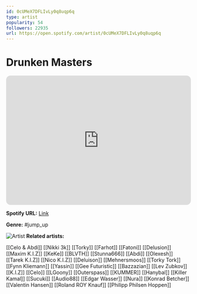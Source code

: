```yaml
---
id: 0cUMeX7DFLIvLy0q8uqp6q
type: artist
popularity: 54
followers: 22935
url: https://open.spotify.com/artist/0cUMeX7DFLIvLy0q8uqp6q
---
```

# Drunken Masters

<iframe style="border-radius:12px" src="https://open.spotify.com/embed/artist/0cUMeX7DFLIvLy0q8uqp6q" width="100%" height="352" frameBorder="0" allowfullscreen="" allow="autoplay; clipboard-write; encrypted-media; fullscreen; picture-in-picture" loading="lazy"></iframe>

**Spotify URL:** [Link](https://open.spotify.com/artist/0cUMeX7DFLIvLy0q8uqp6q)

**Genre:**  #jump_up

![Artist](https://i.scdn.co/image/ab6761610000e5ebfec0a9a046f07f865e451384)
**Related artists:**

[[Celo & Abdi]]
[[Nikki 3k]]
[[Torky]]
[[Farhot]]
[[Fatoni]]
[[Delusion]]
[[Maxim K.I.Z]]
[[KeKe]]
[[BLVTH]]
[[Stunna666]]
[[Abdi]]
[[Olexesh]]
[[Tarek K.I.Z]]
[[Nico K.I.Z]]
[[Deluison]]
[[Mehnersmoos]]
[[Torky Tork]]
[[Fynn Kliemann]]
[[Yassin]]
[[Gee Futuristic]]
[[Bazzazian]]
[[Lev Zubkov]]
[[K.I.Z]]
[[Celo]]
[[LGoony]]
[[Outerspass]]
[[KUMMER]]
[[Hanybal]]
[[Killer Kamal]]
[[Sucuki]]
[[Audio88]]
[[Edgar Wasser]]
[[Nura]]
[[Konrad Betcher]]
[[Valentin Hansen]]
[[Roland ROY Knauf]]
[[Philipp Philsen Hoppen]]
